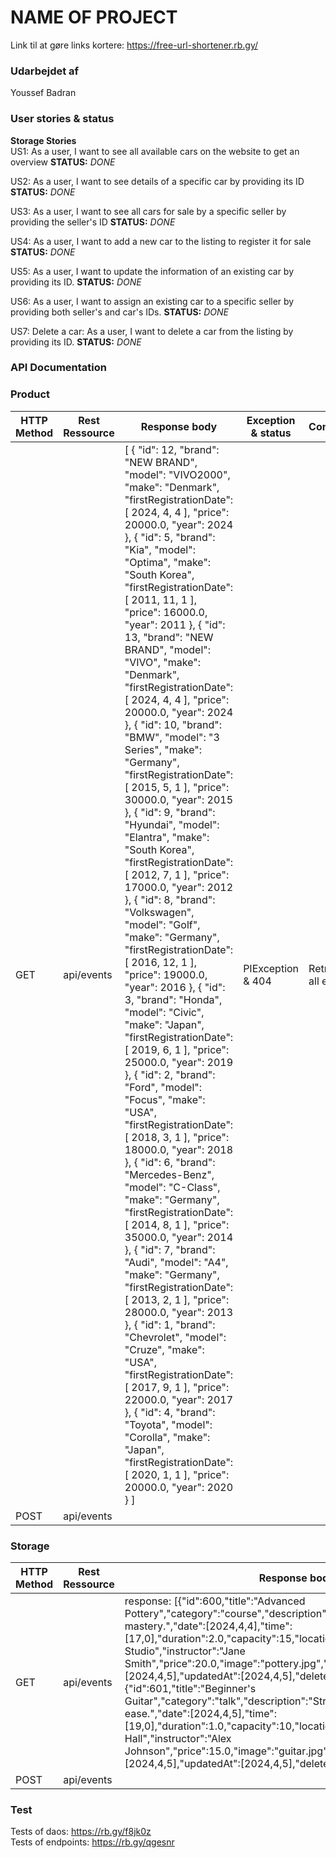 # NAME OF PROJECT

Link til at gøre links kortere: https://free-url-shortener.rb.gy/

### Udarbejdet af

Youssef Badran

### User stories & status

**Storage Stories**  
US1: As a user, I want to see all available cars on the website to get an overview
**STATUS:** *DONE*

US2: As a user, I want to see details of a specific car by providing its ID
**STATUS:** *DONE*

US3: As a user, I want to see all cars for sale by a specific seller by providing the seller's ID
**STATUS:** *DONE*

US4: As a user, I want to add a new car to the listing to register it for sale
**STATUS:** *DONE*

US5: As a user, I want to update the information of an existing car by providing its ID.
**STATUS:** *DONE*

US6: As a user, I want to assign an existing car to a specific seller by providing both seller's and car's IDs.
**STATUS:** *DONE*

US7:  Delete a car: As a user, I want to delete a car from the listing by providing its ID.
**STATUS:** *DONE*


### API Documentation

### Product
| HTTP Method | Rest Ressource | Response body                                                                                                                                                                                                                                                                                                                                                                                                                                                                                                                                                                                                                                                                                           | Exception & status | Comment             |
|-------------|----------------|---------------------------------------------------------------------------------------------------------------------------------------------------------------------------------------------------------------------------------------------------------------------------------------------------------------------------------------------------------------------------------------------------------------------------------------------------------------------------------------------------------------------------------------------------------------------------------------------------------------------------------------------------------------------------------------------------------|--------------------|---------------------|
| GET         | api/events     | [ { "id": 12, "brand": "NEW BRAND", "model": "VIVO2000", "make": "Denmark", "firstRegistrationDate": [ 2024, 4, 4 ], "price": 20000.0, "year": 2024 }, { "id": 5, "brand": "Kia", "model": "Optima", "make": "South Korea", "firstRegistrationDate": [ 2011, 11, 1 ], "price": 16000.0, "year": 2011 }, { "id": 13, "brand": "NEW BRAND", "model": "VIVO", "make": "Denmark", "firstRegistrationDate": [ 2024, 4, 4 ], "price": 20000.0, "year": 2024 }, { "id": 10, "brand": "BMW", "model": "3 Series", "make": "Germany", "firstRegistrationDate": [ 2015, 5, 1 ], "price": 30000.0, "year": 2015 }, { "id": 9, "brand": "Hyundai", "model": "Elantra", "make": "South Korea", "firstRegistrationDate": [ 2012, 7, 1 ], "price": 17000.0, "year": 2012 }, { "id": 8, "brand": "Volkswagen", "model": "Golf", "make": "Germany", "firstRegistrationDate": [ 2016, 12, 1 ], "price": 19000.0, "year": 2016 }, { "id": 3, "brand": "Honda", "model": "Civic", "make": "Japan", "firstRegistrationDate": [ 2019, 6, 1 ], "price": 25000.0, "year": 2019 }, { "id": 2, "brand": "Ford", "model": "Focus", "make": "USA", "firstRegistrationDate": [ 2018, 3, 1 ], "price": 18000.0, "year": 2018 }, { "id": 6, "brand": "Mercedes-Benz", "model": "C-Class", "make": "Germany", "firstRegistrationDate": [ 2014, 8, 1 ], "price": 35000.0, "year": 2014 }, { "id": 7, "brand": "Audi", "model": "A4", "make": "Germany", "firstRegistrationDate": [ 2013, 2, 1 ], "price": 28000.0, "year": 2013 }, { "id": 1, "brand": "Chevrolet", "model": "Cruze", "make": "USA", "firstRegistrationDate": [ 2017, 9, 1 ], "price": 22000.0, "year": 2017 }, { "id": 4, "brand": "Toyota", "model": "Corolla", "make": "Japan", "firstRegistrationDate": [ 2020, 1, 1 ], "price": 20000.0, "year": 2020 } ] | PIException & 404  | Retrieve all events |
| POST        | api/events     |                                                                                                                                                                                                                                                                                                                                                                                                                                                                                                                                                                                                                                                                                                         |                    |                     |

### Storage
| HTTP Method | Rest Ressource | Response body                                                                                                                                                                                                                                                                                                                                                                                                                                                                                                                                                                                                                                                                                           | Exception & status | Comment             |
|-------------|----------------|---------------------------------------------------------------------------------------------------------------------------------------------------------------------------------------------------------------------------------------------------------------------------------------------------------------------------------------------------------------------------------------------------------------------------------------------------------------------------------------------------------------------------------------------------------------------------------------------------------------------------------------------------------------------------------------------------------|--------------------|---------------------|
| GET         | api/events     | response: [{"id":600,"title":"Advanced Pottery","category":"course","description":"Sculpt and mold your way to mastery.","date":[2024,4,4],"time":[17,0],"duration":2.0,"capacity":15,"location":"Art Studio","instructor":"Jane Smith","price":20.0,"image":"pottery.jpg","status":"active","createdAt":[2024,4,5],"updatedAt":[2024,4,5],"deletedAt":null},{"id":601,"title":"Beginner's Guitar","category":"talk","description":"Strum the strings with ease.","date":[2024,4,5],"time":[19,0],"duration":1.0,"capacity":10,"location":"Music Hall","instructor":"Alex Johnson","price":15.0,"image":"guitar.jpg","status":"active","createdAt":[2024,4,5],"updatedAt":[2024,4,5],"deletedAt":null}] | PIException & 404  | Retrieve all events |
| POST        | api/events     |                                                                                                                                                                                                                                                                                                                                                                                                                                                                                                                                                                                                                                                                                                         |                    |                     |


### Test

Tests of daos: https://rb.gy/f8jk0z  
Tests of endpoints: https://rb.gy/qgesnr

